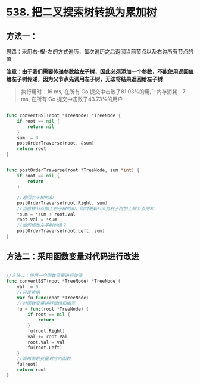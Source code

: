 # [538. 把二叉搜索树转换为累加树](https://leetcode-cn.com/problems/convert-bst-to-greater-tree/)

## 方法一：

思路：采用右-根-左的方式遍历，每次遍历之后返回当前节点以及右边所有节点的值

 **注意：由于我们需要传递参数给左子树，因此必须添加一个参数，不能使用返回值给左子树传递，因为父节点先调用左子树，无法将结果返回给左子树**

> 执行用时：16 ms, 在所有 Go 提交中击败了81.03%的用户
> 		内存消耗：7 ms, 在所有 Go 提交中击败了43.73%的用户

```go

func convertBST(root *TreeNode) *TreeNode {
	if root == nil {
		return nil
	}
	sum := 0
	postOrderTraverse(root, &sum)
	return root
}


func postOrderTraverse(root *TreeNode, sum *int) {
	if root == nil {
		return
	}

	//返回右子树的和
	postOrderTraverse(root.Right, sum)
	//当前根节点加上右子树的和，同时更新sum为右子树加上根节点的和
	*sum = *sum + root.Val
	root.Val = *sum
	//如何修改左子树的值？
	postOrderTraverse(root.Left, sum)
}
```

## 方法二：采用函数变量对代码进行改进

```go

//方法二：使用一个函数变量进行改造
func convertBST(root *TreeNode) *TreeNode {
	val := 0
	//只是声明
	var fu func(root *TreeNode)
	//对函数变量进行赋值和编写
	fu = func(root *TreeNode) {
		if root == nil {
			return
		}
		fu(root.Right)
		val += root.Val
		root.Val = val
		fu(root.Left)
	}
	//调用函数变量对应的函数
	fu(root)
	return root
}

```